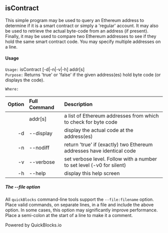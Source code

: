 ## isContract

This simple program may be used to query an Ethereum address to determine if it is a smart contract or simply a 'regular' account. It may also be used to retrieve the actual byte-code from an address (if present). Finally, it may be used to compare two Ethereum addresses to see if they hold the same smart contract code. You may specify multiple addresses on a line.

#### Usage

`Usage:`    isContract [-d|-n|-v|-h] addr[s]  
`Purpose:`  Returns 'true' or 'false' if the given address(es) hold byte code (or displays the code).
             
`Where:`  

| Option | Full Command | Description |
| -------: | :------- | :------- |
|  | addr[s] | a list of Ethereum addresses from which to check for byte code |
| -d | --display | display the actual code at the address(es) |
| -n | --nodiff | return 'true' if (exactly) two Ethereum addresses have identical code |
| -v | --verbose | set verbose level. Follow with a number to set level (-v0 for silent) |
| -h | --help | display this help screen |

##### The --file option

All `quickBlocks` command-line tools support the `--file:filename` option. Place valid commands, on separate lines, in a file and include the above option. In some cases, this option may significantly improve performance. Place a semi-colon at the start of a line to make it a comment.

Powered by QuickBlocks.io
